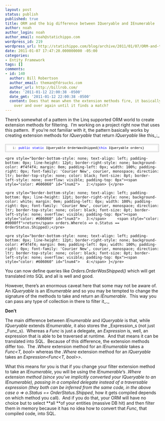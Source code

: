 ```yaml
---
layout: post
status: publish
published: true
title: ORM and the big difference between IQueryable and IEnumerable
author: noah
author_login: noah
author_email: noah@statichippo.com
wordpress_id: 219
wordpress_url: http://statichippo.com/blog/archive/2011/01/07/ORM-and-the-big-difference-between-IQueryable-and-IEnumerable.aspx
date: 2011-01-07 17:47:20.000000000 -05:00
categories:
- Entity Framework
tags: []
comments:
- id: 140
  author: Bill Robertson
  author_email: theman@fdrsucks.com
  author_url: http://billrob.com/
  date: '2011-01-12 22:00:38 -0500'
  date_gmt: '2011-01-12 22:00:38 -0500'
  content: Does that mean when the extension methods fire, it basically calls type.BaseType
    over and over again until it finds a match?
---
```


There’s somewhat of a pattern in the Linq supported ORM world to create extension methods for filtering.  I’m working on a project right now that uses this pattern.  If you’re not familiar with it, the pattern basically works by creating extension methods for _IQueryable_ that return _IQueryable_ like this_:_
  <div style="border-bottom: silver 1px solid; text-align: left; border-left: silver 1px solid; padding-bottom: 4px; line-height: 12pt; background-color: #f4f4f4; margin: 20px 0px 10px; padding-left: 4px; width: 97.5%; padding-right: 4px; font-family: 'Courier New', courier, monospace; direction: ltr; max-height: 200px; font-size: 8pt; overflow: auto; border-top: silver 1px solid; cursor: text; border-right: silver 1px solid; padding-top: 4px" id="codeSnippetWrapper">   <div style="border-bottom-style: none; text-align: left; padding-bottom: 0px; line-height: 12pt; border-right-style: none; background-color: #f4f4f4; padding-left: 0px; width: 100%; padding-right: 0px; font-family: 'Courier New', courier, monospace; direction: ltr; border-top-style: none; color: black; font-size: 8pt; border-left-style: none; overflow: visible; padding-top: 0px" id="codeSnippet">     <pre style="border-bottom-style: none; text-align: left; padding-bottom: 0px; line-height: 12pt; border-right-style: none; background-color: white; margin: 0em; padding-left: 0px; width: 100%; padding-right: 0px; font-family: 'Courier New', courier, monospace; direction: ltr; border-top-style: none; color: black; font-size: 8pt; border-left-style: none; overflow: visible; padding-top: 0px"><span style="color: #606060" id="lnum1">   1:</span> <span style="color: #0000ff">public</span> <span style="color: #0000ff">static</span> IQueryable<order> OrderWasShipped(<span style="color: #0000ff">this</span> IQueryable<order> orders)</order></order></pre></div></div>
<!--CRLF-->

    <pre style="border-bottom-style: none; text-align: left; padding-bottom: 0px; line-height: 12pt; border-right-style: none; background-color: #f4f4f4; margin: 0em; padding-left: 0px; width: 100%; padding-right: 0px; font-family: 'Courier New', courier, monospace; direction: ltr; border-top-style: none; color: black; font-size: 8pt; border-left-style: none; overflow: visible; padding-top: 0px"><span style="color: #606060" id="lnum2">   2:</span> {</pre>
<!--CRLF-->

    <pre style="border-bottom-style: none; text-align: left; padding-bottom: 0px; line-height: 12pt; border-right-style: none; background-color: white; margin: 0em; padding-left: 0px; width: 100%; padding-right: 0px; font-family: 'Courier New', courier, monospace; direction: ltr; border-top-style: none; color: black; font-size: 8pt; border-left-style: none; overflow: visible; padding-top: 0px"><span style="color: #606060" id="lnum3">   3:</span>     <span style="color: #0000ff">return</span> orders.Where(o => o.Status == OrderStatus.Shipped);</pre>
<!--CRLF-->

    <pre style="border-bottom-style: none; text-align: left; padding-bottom: 0px; line-height: 12pt; border-right-style: none; background-color: #f4f4f4; margin: 0em; padding-left: 0px; width: 100%; padding-right: 0px; font-family: 'Courier New', courier, monospace; direction: ltr; border-top-style: none; color: black; font-size: 8pt; border-left-style: none; overflow: visible; padding-top: 0px"><span style="color: #606060" id="lnum4">   4:</span> }</pre>
<!--CRLF-->



You can now define queries like _Orders.OrderWasShipped()_ which will get translated into SQL and all is well and good.


However, there’s an enormous caveat here that some may not be aware of.  An _IQueryable_ is an _IEnumerable_ and so you may be tempted to change the signature of the methods to take and return an _IEnumerable_.  This way you can pass any type of collection in there to filter it_._


**Don’t**


The main difference between _IEnumerable_ and _IQueryable_ is that, while _IQueryable_ extends _IEnumerable_, it also stores the _Expression_s (not just _Func_s).  Whereas a _Func_ is just a delegate, an _Expression_ is, well, an expression that is able to be traversed at runtime.  And that means it can be translated into SQL.  Because of this difference, the extension methods differ too.  The _.Where_ extension method for an _IEnumerable_ takes a _Func<T, bool>_ whereas the _.Where_ extension method for an _IQueryable_ takes an _Expression<Func<T, bool>>_.  


What this means for you is that if you change your filter extension method to take an _IEnumerable_, you will be using the _IEnumerable_’s _.Where _extension method (since you’ve implicitly converted your _IQueryable_ to an _IEnumerable_), passing in a compiled delegate instead of a traversable expression (they both can be inferred from the same code, in the above case_ o => o.Status == OrderStatus.Shipped_, how it gets compiled depends on which method you call).  And if you do that, your ORM will have no choice but to select **all **of your entities (massive DB hit) and then filter them in memory because it has no idea how to convert that _Func_, that compiled code, into SQL.

